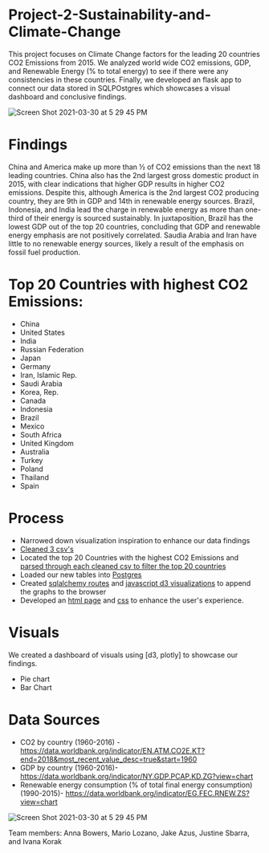 # Project-2-Sustainability-and-Climate-Change
This project focuses on Climate Change factors for the leading 20 countries CO2 Emissions from 2015. We analyzed world wide CO2 emissions, GDP, and Renewable Energy (% to total energy) to see if there were any consistencies in these countries. Finally, we developed an flask app to connect our data stored in SQLPOstgres which showcases a visual dashboard and conclusive findings.  

![Screen Shot 2021-03-30 at 5 29 45 PM](https://user-images.githubusercontent.com/13200513/113078106-72197d00-91a0-11eb-891d-1131974cd009.png)

# Findings
China and America make up more than ½ of CO2 emissions than the next 18 leading countries. China also has the 2nd largest gross domestic product in 2015, with clear indications that higher GDP results in higher CO2 emissions. Despite this, although America is the 2nd largest CO2 producing country, they are 9th in GDP and 14th in renewable energy sources. Brazil,  Indonesia, and India lead the charge in renewable energy as more than one-third of their energy is sourced sustainably. In juxtaposition, Brazil has the lowest GDP out of the top 20 countries, concluding that GDP and renewable energy emphasis are not positively correlated. Saudia Arabia and Iran have little to no renewable energy sources, likely a result of the emphasis on fossil fuel production. 

# Top 20 Countries with highest CO2 Emissions: 
*  China
* United States
* India
* Russian Federation
* Japan
* Germany
* Iran, Islamic Rep.
* Saudi Arabia
* Korea, Rep.
* Canada
* Indonesia
* Brazil
* Mexico
* South Africa
* United Kingdom
* Australia
* Turkey
* Poland
* Thailand
* Spain

# Process 
* Narrowed down visualization inspiration to enhance our data findings 
* [Cleaned 3 csv's](data/Clean_Data.ipynb)  
* Located the top 20 Countries with the highest CO2 Emissions and [parsed through each cleaned csv to filter the top 20 countries](data/climate_change.ipynb)
* Loaded our new tables into [Postgres](SQL_DATA/Table_script.sql)
* Created [sqlalchemy routes](app.py) and [javascript d3 visualizations](static/js/climate.js) to append the graphs to the browser 
* Developed an [html page](templates/welcome.html)  and [css](static/css/style.css) to enhance the user's experience. 

# Visuals 
We created a dashboard of visuals using [d3, plotly] to showcase our findings. 
* Pie chart 
* Bar Chart 

# Data Sources 
* CO2 by country (1960-2016) - https://data.worldbank.org/indicator/EN.ATM.CO2E.KT?end=2018&most_recent_value_desc=true&start=1960
* GDP by country (1960-2016)- https://data.worldbank.org/indicator/NY.GDP.PCAP.KD.ZG?view=chart
* Renewable energy consumption (% of total final energy consumption) (1990-2015)- https://data.worldbank.org/indicator/EG.FEC.RNEW.ZS?view=chart

![Screen Shot 2021-03-30 at 5 29 45 PM](https://user-images.githubusercontent.com/13200513/113078106-72197d00-91a0-11eb-891d-1131974cd009.png)

Team members: Anna Bowers, Mario Lozano, Jake Azus, Justine Sbarra, and Ivana Korak
